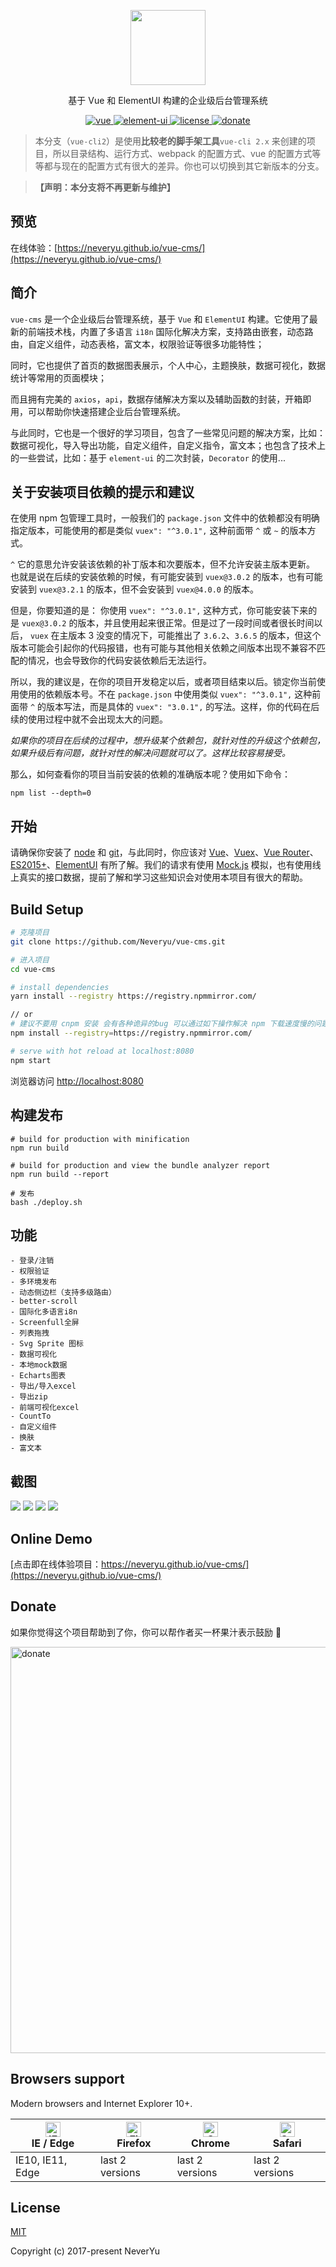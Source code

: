 <p align="center"><a href="https://blog.csdn.net/csdn_yudong/article/details/85250412"><img width="120" src="https://github.com/Neveryu/vue-cms/blob/vue-cli2/static/image/login-logo.png?raw=true"></a></p>

<p align="center">基于 Vue 和 ElementUI 构建的企业级后台管理系统</p>

<p align="center">
  <a href="https://github.com/vuejs/vue" rel="nofollow" target="_blank">
    <img src="https://img.shields.io/badge/vue-2.7.16-brightgreen.svg" alt="vue">
  </a>
  <a href="https://github.com/ElemeFE/element" rel="nofollow" target="_blank">
    <img src="https://img.shields.io/badge/element--ui-2.15.14-brightgreen.svg" alt="element-ui">
  </a>
  <a href="https://github.com/Neveryu/vue-cms/blob/master/LICENSE">
    <img src="https://img.shields.io/github/license/mashape/apistatus.svg" alt="license">
  </a>
  <a href="https://neveryu.github.io/reward/index.html" target="_blank">
    <img src="https://img.shields.io/badge/%24-donate-ff69b4.svg" alt="donate">
  </a>
</p>

> 本分支（`vue-cli2`）是使用**比较老的脚手架工具**`vue-cli 2.x` 来创建的项目，所以目录结构、运行方式、webpack 的配置方式、vue 的配置方式等等都与现在的配置方式有很大的差异。你也可以切换到其它新版本的分支。

> **【声明：本分支将不再更新与维护】**

## 预览

在线体验：[https://neveryu.github.io/vue-cms/](https://neveryu.github.io/vue-cms/)

## 简介

`vue-cms` 是一个企业级后台管理系统，基于 `Vue` 和 `ElementUI` 构建。它使用了最新的前端技术栈，内置了多语言 `i18n` 国际化解决方案，支持路由嵌套，动态路由，自定义组件，动态表格，富文本，权限验证等很多功能特性；

同时，它也提供了首页的数据图表展示，个人中心，主题换肤，数据可视化，数据统计等常用的页面模块；

而且拥有完美的 `axios`，`api`，数据存储解决方案以及辅助函数的封装，开箱即用，可以帮助你快速搭建企业后台管理系统。

与此同时，它也是一个很好的学习项目，包含了一些常见问题的解决方案，比如：数据可视化，导入导出功能，自定义组件，自定义指令，富文本；也包含了技术上的一些尝试，比如：基于 `element-ui` 的二次封装，`Decorator` 的使用...

## 关于安装项目依赖的提示和建议

在使用 npm 包管理工具时，一般我们的 `package.json` 文件中的依赖都没有明确指定版本，可能使用的都是类似 `vuex": "^3.0.1",` 这种前面带 `^` 或 `~` 的版本方式。

`^` 它的意思允许安装该依赖的补丁版本和次要版本，但不允许安装主版本更新。 也就是说在后续的安装依赖的时候，有可能安装到 `vuex@3.0.2` 的版本，也有可能安装到 `vuex@3.2.1` 的版本，但不会安装到 `vuex@4.0.0` 的版本。

但是，你要知道的是： 你使用 `vuex": "^3.0.1",` 这种方式，你可能安装下来的是 `vuex@3.0.2` 的版本，并且使用起来很正常。但是过了一段时间或者很长时间以后， `vuex` 在主版本 3 没变的情况下，可能推出了 `3.6.2`、`3.6.5` 的版本，但这个版本可能会引起你的代码报错，也有可能与其他相关依赖之间版本出现不兼容不匹配的情况，也会导致你的代码安装依赖后无法运行。

所以，我的建议是，在你的项目开发稳定以后，或者项目结束以后。锁定你当前使用使用的依赖版本号。不在 `package.json` 中使用类似 `vuex": "^3.0.1",` 这种前面带 `^` 的版本写法，而是具体的 `vuex": "3.0.1",` 的写法。这样，你的代码在后续的使用过程中就不会出现太大的问题。

_如果你的项目在后续的过程中，想升级某个依赖包，就针对性的升级这个依赖包，如果升级后有问题，就针对性的解决问题就可以了。这样比较容易接受。_

那么，如何查看你的项目当前安装的依赖的准确版本呢？使用如下命令：

```
npm list --depth=0
```

## 开始

请确保你安装了 [node](https://nodejs.org/en/) 和 [git](https://git-scm.com/)，与此同时，你应该对 [Vue](https://cn.vuejs.org/v2/guide/)、[Vuex](https://vuex.vuejs.org/zh/)、[Vue Router](https://router.vuejs.org/zh/)、[ES2015+](http://es6.ruanyifeng.com/)、[ElementUI](http://element-cn.eleme.io/#/zh-CN) 有所了解。我们的请求有使用 [Mock.js](https://github.com/nuysoft/Mock/wiki/Getting-Started) 模拟，也有使用线上真实的接口数据，提前了解和学习这些知识会对使用本项目有很大的帮助。

## Build Setup

```bash
# 克隆项目
git clone https://github.com/Neveryu/vue-cms.git

# 进入项目
cd vue-cms

# install dependencies
yarn install --registry https://registry.npmmirror.com/

// or
# 建议不要用 cnpm 安装 会有各种诡异的bug 可以通过如下操作解决 npm 下载速度慢的问题
npm install --registry=https://registry.npmmirror.com/

# serve with hot reload at localhost:8080
npm start
```

浏览器访问 [http://localhost:8080](http://localhost:8080)

## 构建发布

```
# build for production with minification
npm run build

# build for production and view the bundle analyzer report
npm run build --report

# 发布
bash ./deploy.sh
```

## 功能

```
- 登录/注销
- 权限验证
- 多环境发布
- 动态侧边栏（支持多级路由）
- better-scroll
- 国际化多语言i8n
- Screenfull全屏
- 列表拖拽
- Svg Sprite 图标
- 数据可视化
- 本地mock数据
- Echarts图表
- 导出/导入excel
- 导出zip
- 前端可视化excel
- CountTo
- 自定义组件
- 换肤
- 富文本
```

## 截图

![](./resource/screenhot3.png)
![](./resource/screenhot1.png)
![](./resource/screenhot2.png)
![](./resource/screenhot4.png)

## Online Demo

[点击即在线体验项目：https://neveryu.github.io/vue-cms/](https://neveryu.github.io/vue-cms/)

## Donate

如果你觉得这个项目帮助到了你，你可以帮作者买一杯果汁表示鼓励 :tropical_drink:

<img src="https://neveryu.github.io/reward/wechat-alipay.png" alt="donate" width="650">

## Browsers support

Modern browsers and Internet Explorer 10+.

| [<img src="https://raw.githubusercontent.com/alrra/browser-logos/master/src/edge/edge_48x48.png" alt="IE / Edge" width="24px" height="24px" />](http://godban.github.io/browsers-support-badges/)</br>IE / Edge | [<img src="https://raw.githubusercontent.com/alrra/browser-logos/master/src/firefox/firefox_48x48.png" alt="Firefox" width="24px" height="24px" />](http://godban.github.io/browsers-support-badges/)</br>Firefox | [<img src="https://raw.githubusercontent.com/alrra/browser-logos/master/src/chrome/chrome_48x48.png" alt="Chrome" width="24px" height="24px" />](http://godban.github.io/browsers-support-badges/)</br>Chrome | [<img src="https://raw.githubusercontent.com/alrra/browser-logos/master/src/safari/safari_48x48.png" alt="Safari" width="24px" height="24px" />](http://godban.github.io/browsers-support-badges/)</br>Safari |
| --------------------------------------------------------------------------------------------------------------------------------------------------------------------------------------------------------------- | ----------------------------------------------------------------------------------------------------------------------------------------------------------------------------------------------------------------- | ------------------------------------------------------------------------------------------------------------------------------------------------------------------------------------------------------------- | ------------------------------------------------------------------------------------------------------------------------------------------------------------------------------------------------------------- |
| IE10, IE11, Edge                                                                                                                                                                                                | last 2 versions                                                                                                                                                                                                   | last 2 versions                                                                                                                                                                                               | last 2 versions                                                                                                                                                                                               |

## License

[MIT](https://github.com/Neveryu/vue-cms/blob/master/LICENSE)

Copyright (c) 2017-present NeverYu
